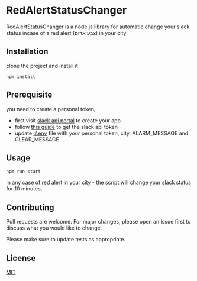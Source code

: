 # RedAlertStatusChanger

RedAlertStatusChanger is a node js library for automatic change your slack status incase of a red alert (צבע אדום) in your city

## Installation

clone the project and install it 

```
npm install
```

## Prerequisite

you need to create a personal token, 
 - first visit [slack api portal](https://api.slack.com/apps) to create your app
 - follow [this guide](https://medium.com/@andrewarrow/how-to-get-slack-api-tokens-with-client-scope-e311856ebe9) to get the slack api token 
- update [./.env](.env) file with your personal token, city, ALARM_MESSAGE and CLEAR_MESSAGE

## Usage
```
npm run start
```

in any case of red alert in your city - the script will change your slack status for 10 minutes, 

## Contributing
Pull requests are welcome. For major changes, please open an issue first to discuss what you would like to change.

Please make sure to update tests as appropriate.

## License
[MIT](https://choosealicense.com/licenses/mit/)
